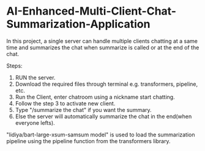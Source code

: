 # AI-Enhanced-Multi-Client-Chat-Summarization-Application
In this project, a single server can handle multiple clients chatting at a same time and summarizes the chat when summarize is called or at the end of the chat.

Steps:
1. RUN the server.
2. Download the required files through terminal e.g. transformers, pipeline, etc.
3. Run the Client, enter chatroom using a nickname start chatting.
4. Follow the step 3 to activate new client.
5. Type "/summarize the chat" if you want the summary.
6. Else the server will automatically summarize the chat in the end(when everyone lefts).

"lidiya/bart-large-xsum-samsum model" is used to load the summarization pipeline using the pipeline function from the transformers library.